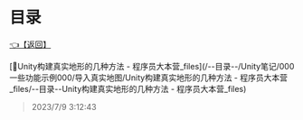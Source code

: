 # 目录  


[👈【返回】](/--目录--/Unity笔记/000一些功能示例000/--目录--000一些功能示例000)  


[📁Unity构建真实地形的几种方法 - 程序员大本营_files](/--目录--/Unity笔记/000一些功能示例000/导入真实地图/Unity构建真实地形的几种方法 - 程序员大本营_files/--目录--Unity构建真实地形的几种方法 - 程序员大本营_files)  







> 2023/7/9 3:12:43
